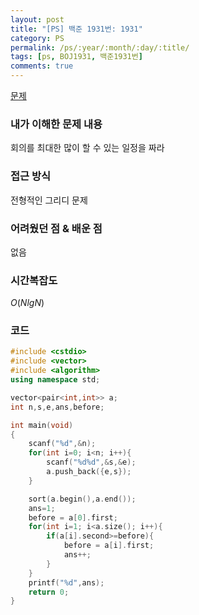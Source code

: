 ```yaml
---
layout: post
title: "[PS] 백준 1931번: 1931"
category: PS
permalink: /ps/:year/:month/:day/:title/
tags: [ps, BOJ1931, 백준1931번]
comments: true
---
```


[문제](https://www.acmicpc.net/problem/1931)

### 내가 이해한 문제 내용

회의를 최대한 많이 할 수 있는 일정을 짜라

### 접근 방식

전형적인 그리디 문제

### 어려웠던 점 & 배운 점

없음

### 시간복잡도

$O(NlgN)$

### 코드

```c++
#include <cstdio>
#include <vector>
#include <algorithm>
using namespace std;

vector<pair<int,int>> a;
int n,s,e,ans,before;

int main(void)
{
    scanf("%d",&n);
    for(int i=0; i<n; i++){
        scanf("%d%d",&s,&e);
        a.push_back({e,s});
    }

    sort(a.begin(),a.end());
    ans=1;
    before = a[0].first;
    for(int i=1; i<a.size(); i++){
        if(a[i].second>=before){
            before = a[i].first;
            ans++;
        }
    }
    printf("%d",ans);
    return 0;
}
```

